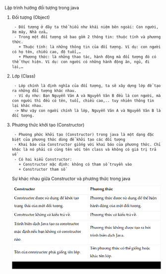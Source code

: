 Lập trình hướng đối tượng trong java

1. Đối tượng (Object)
             
        - Đối tượng ở đây ta thể hiểu như khái niệm bên ngoài: Con người, Xe máy, Nhà cửa…
        - Trong một đối tượng sẽ bao gồm 2 thông tin: thuộc tính và phương thức.
          + Thuộc tính: là những thông tin của đối tượng. Ví dụ: con người có họ tên, chiều cao, độ tuổi,…
          + Phương thức: là những thao tác, hành động mà đối tượng đó có thể thực hiện. Ví dụ: con người có những hành động ăn, ngủ, đi lại,…
2. Lớp (Class)
   
        - Lớp chính là định nghĩa của đối tượng, ta sẽ xây dựng lớp để tạo ra những đối tượng khác nhau. 
        - Ví dụ như: Bạn Nguyễn Văn A và Nguyễn Văn B đều là con người, mà con người thì đều có tên, tuổi, chiều cao,.. tuy nhiên thông tin lại khác nhau.
        -> Như vậy con người chính là lớp, Nguyễn Văn A và Nguyễn Văn B là đối tượng.
3. Phương thức khởi tạo (Constructor)

        - Phương phức khởi tạo (Constructor) trong java là một dạng đặc biệt của phương thức dùng để khởi tạo các đối tượng
        - Khai báo của Constructor giống với khai báo của phương thức. Chỉ khác là nó phải có cùng tên với tên class và không có giá trị trả về
        - Có hai kiểu Constructor: 
          + Constructor mặc định: không có tham số truyền vào
          + Constructor tham số
      Sự khác nhau giữa Constructor và phương thức trong java

    ![img.png](img.png)
